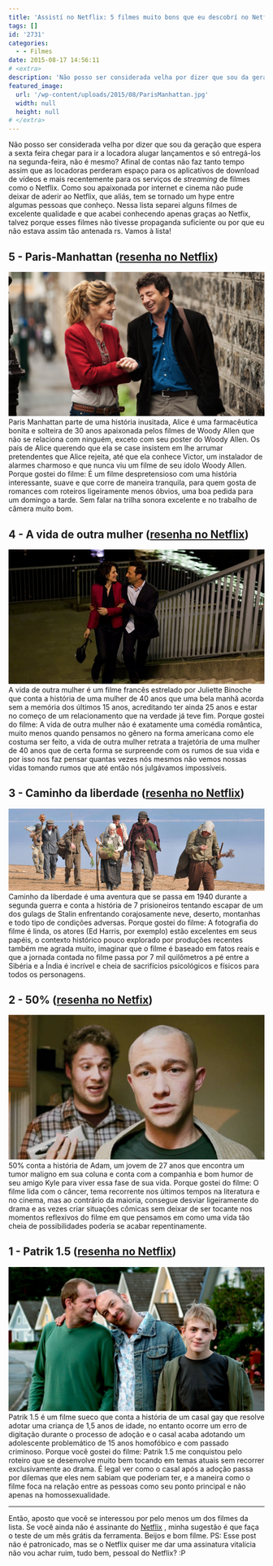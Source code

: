 ```yaml
---
title: 'Assistí no Netflix: 5 filmes muito bons que eu descobrí no Netflix'
tags: []
id: '2731'
categories:
  - - Filmes
date: 2015-08-17 14:56:11
# <extra>
description: 'Não posso ser considerada velha por dizer que sou da geração que espera a sexta feira chegar para ir a locadora alugar lançamentos e só entregá-los na segunda-feira, não é mesmo? Afinal de contas não faz tanto tempo assim que as locadoras perderam espaço para os aplicativos de download de vídeos e mais recentemente para os serviços de streaming de filmes como o Netflix. Como sou apaixonada por internet e cinema não pude deixar de aderir ao Netflix, que aliás, tem se tornado um hype entre algumas pessoas que conheço. Nessa lista separei alguns filmes de excelente qualidade e que acabei conhecendo apenas graças ao Netfix, talvez porque esses filmes não tivesse propaganda suficiente ou por que eu não estava assim tão antenada rs. Vamos à lista! 5 &#8211; Paris-Manhattan (resenha no Netflix) Paris Manhattan parte de uma história inusitada, Alice é &hellip;'
featured_image: 
  url: '/wp-content/uploads/2015/08/ParisManhattan.jpg'
  width: null
  height: null
# </extra>
---
```


Não posso ser considerada velha por dizer que sou da geração que espera a sexta feira chegar para ir a locadora alugar lançamentos e só entregá-los na segunda-feira, não é mesmo? Afinal de contas não faz tanto tempo assim que as locadoras perderam espaço para os aplicativos de download de vídeos e mais recentemente para os serviços de _streaming_ de filmes como o Netflix. Como sou apaixonada por internet e cinema não pude deixar de aderir ao Netflix, que aliás, tem se tornado um hype entre algumas pessoas que conheço. Nessa lista separei alguns filmes de excelente qualidade e que acabei conhecendo apenas graças ao Netfix, talvez porque esses filmes não tivesse propaganda suficiente ou por que eu não estava assim tão antenada rs. Vamos à lista!

## 5 - Paris-Manhattan ([resenha no Netflix](http://www.netflix.com/title/70271226))

[![Cena de Paris Manhattan](/wp-content/uploads/2015/08/ParisManhattan.jpg)](/wp-content/uploads/2015/08/ParisManhattan.jpg) Paris Manhattan parte de uma história inusitada, Alice é uma farmacêutica bonita e solteira de 30 anos apaixonada pelos filmes de Woody Allen que não se relaciona com ninguém, exceto com seu poster do Woody Allen. Os pais de Alice querendo que ela se case insistem em lhe arrumar pretendentes que Alice rejeita, até que ela conhece Victor, um instalador de alarmes charmoso e que nunca viu um filme de seu ídolo Woody Allen. Porque gostei do filme: É um filme despretensioso com uma história interessante, suave e que corre de maneira tranquila, para quem gosta de romances com roteiros ligeiramente menos óbvios, uma boa pedida para um domingo a tarde. Sem falar na trilha sonora excelente e no trabalho de câmera muito bom.

## 4 - A vida de outra mulher ([resenha no Netflix](http://www.netflix.com/title/80053753))

[![Cena do filme 'A vida de outra mulher"](/wp-content/uploads/2015/08/a-vida-de-outra-mulher-netflix.jpg)](/wp-content/uploads/2015/08/a-vida-de-outra-mulher-netflix.jpg) A vida de outra mulher é um filme francês estrelado por Juliette Binoche que conta a história de uma mulher de 40 anos que uma bela manhã acorda sem a memória dos últimos 15 anos, acreditando ter ainda 25 anos e estar no começo de um relacionamento que na verdade já teve fim. Porque gostei do filme: A vida de outra mulher não é exatamente uma comédia romântica, muito menos quando pensamos no gênero na forma americana como ele costuma ser feito, a vida de outra mulher retrata a trajetória de uma mulher de 40 anos que de certa forma se surpreende com os rumos de sua vida e por isso nos faz pensar quantas vezes nós mesmos não vemos nossas vidas tomando rumos que até então nós julgávamos impossíveis.

## 3 - Caminho da liberdade ([resenha no Netflix](http://www.netflix.com/title/70121494))

[![Cena do filme "Caminho da Liberdade"](/wp-content/uploads/2015/08/caminha-da-liberdade-netflix.jpg)](/wp-content/uploads/2015/08/caminha-da-liberdade-netflix.jpg) Caminho da liberdade é uma aventura que se passa em 1940 durante a segunda guerra e conta a história de 7 prisioneiros tentando escapar de um dos gulags de Stalin enfrentando corajosamente neve, deserto, montanhas e todo tipo de condições adversas. Porque gostei do filme: A fotografia do filme é linda, os atores (Ed Harris, por exemplo) estão excelentes em seus papéis, o contexto histórico pouco explorado por produções recentes também me agrada muito, imaginar que o filme é baseado em fatos reais e que a jornada contada no filme passa por 7 mil quilômetros a pé entre a Sibéria e a Índia é incrível e cheia de sacrifícios psicológicos e físicos para todos os personagens.

## 2 - 50% ([resenha no Netfix](http://www.netflix.com/title/70202141))

[![Cena do filme "50%"](/wp-content/uploads/2015/08/50-porcento-netflix.jpg)](/wp-content/uploads/2015/08/50-porcento-netflix.jpg) 50% conta a história de Adam, um jovem de 27 anos que encontra um tumor maligno em sua coluna e conta com a companhia e bom humor de seu amigo Kyle para viver essa fase de sua vida. Porque gostei do filme: O filme lida com o câncer, tema recorrente nos últimos tempos na literatura e no cinema, mas ao contrário da maioria, consegue desviar ligeiramente do drama e as vezes criar situações cômicas sem deixar de ser tocante nos momentos reflexivos do filme em que pensamos em como uma vida tão cheia de possibilidades poderia se acabar repentinamente.  

## 1 - Patrik 1.5 ([resenha no Netflix](http://www.netflix.com/title/70108558))

[![Patrik 1.5 ](/wp-content/uploads/2015/08/patrik15netflix.jpg)](/wp-content/uploads/2015/08/patrik15netflix.jpg) Patrik 1.5 é um filme sueco que conta a história de um casal gay que resolve adotar uma criança de 1,5 anos de idade, no entanto ocorre um erro de digitação durante o processo de adoção e o casal acaba adotando um adolescente problemático de 15 anos homofóbico e com passado criminoso. Porque você gostei do filme: Patrik 1.5 me conquistou pelo roteiro que se desenvolve muito bem tocando em temas atuais sem recorrer exclusivamente ao drama. É legal ver como o casal após a adoção passa por dilemas que eles nem sabiam que poderiam ter, e a maneira como o filme foca na relação entre as pessoas como seu ponto principal e não apenas na homossexualidade.

* * *

Então, aposto que você se interessou por pelo menos um dos filmes da lista. Se você ainda não é assinante do [Netflix](https://www.netflix.com/br/) , minha sugestão é que faça o teste de um mês grátis da ferramenta. Beijos e bom filme. PS: Esse post não é patronicado, mas se o Netflix quiser me dar uma assinatura vitalícia não vou achar ruim, tudo bem, pessoal do Netflix? :P
